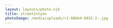 ```yaml
---
layout: layouts/photo.njk
title: streetinlyon
photoImage: /media/uploads/r1-08664-0032-2-.jpg
---
```

